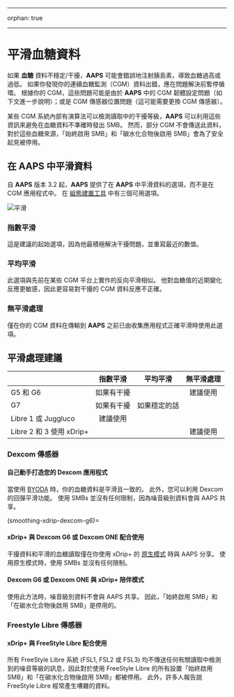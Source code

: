 - - -
orphan: true
- - -

# 平滑血糖資料

如果 **血糖** 資料不穩定/干擾，**AAPS** 可能會錯誤地注射胰島素，導致血糖過高或過低。 如果你發現你的連續血糖監測（CGM）資料出錯，應在問題解決前暫停循環。 根據你的 CGM，這些問題可能是由於 **AAPS** 中的 CGM 韌體設定問題（如下文進一步說明）；或是 CGM 傳感器位置問題（這可能需要更換 CGM 傳感器）。

某些 CGM 系統內部有演算法可以檢測讀取中的干擾等級，**AAPS** 可以利用這些資訊來避免在血糖資料不準確時發出 SMB。 然而，部分 CGM 不會傳送此資料，對於這些血糖來源，「始終啟用 SMB」和「碳水化合物後啟用 SMB」會為了安全起見被停用。

## 在 AAPS 中平滑資料

自 **AAPS** 版本 3.2 起，**AAPS** 提供了在 **AAPS** 中平滑資料的選項，而不是在 CGM 應用程式中。 在 [組態建置工具](../SettingUpAaps/ConfigBuilder.md) 中有三個可用選項。

![平滑](../images/ConfBuild_Smoothing.png)

### 指數平滑

這是建議的起始選項，因為他最積極解決干擾問題，並重寫最近的數值。

### 平均平滑

此選項與先前在某些 CGM 平台上實作的反向平滑相似。 他對血糖值的近期變化反應更敏感，因此更容易對干擾的 CGM 資料反應不正確。

### 無平滑處理

僅在你的 CGM 資料在傳輸到 **AAPS** 之前已由收集應用程式正確平滑時使用此選項。

## 平滑處理建議

|                       | 指數平滑  |  平均平滑  | 無平滑處理 |
| --------------------- |:-----:|:------:|:-----:|
| G5 和 G6               | 如果有干擾 |        | 建議使用  |
| G7                    | 如果有干擾 | 如果穩定的話 |       |
| Libre 1 或 Juggluco    | 建議使用  |        |       |
| Libre 2 和 3 使用 xDrip+ |       |        | 建議使用  |

### Dexcom 傳感器

#### 自己動手打造您的 Dexcom 應用程式
當使用 [BYODA](#DexcomG6-if-using-g6-with-build-your-own-dexcom-app) 時，你的血糖資料是平滑且一致的。 此外，您可以利用 Dexcom 的回彈平滑功能。 使用 SMBs 並沒有任何限制，因為噪音級別資料會與 AAPS 共享。

(smoothing-xdrip-dexcom-g6)=
#### xDrip+ 與 Dexcom G6 或 Dexcom ONE 配合使用
干擾資料和平滑的血糖讀取僅在你使用 xDrip+ 的 [原生模式](https://navid200.github.io/xDrip/docs/Native-Algorithm) 時與 AAPS 分享。 使用原生模式時，使用 SMBs 並沒有任何限制。

#### Dexcom G6 或 Dexcom ONE 與 xDrip+ 陪伴模式
使用此方法時，噪音級別資料不會與 AAPS 共享。 因此，「始終啟用 SMB」和「在碳水化合物後啟用 SMB」是停用的。

### Freestyle Libre 傳感器

#### xDrip+ 與 FreeStyle Libre 配合使用
所有 FreeStyle Libre 系統 (FSL1, FSL2 或 FSL3) 均不傳送任何有關讀取中檢測到的噪音等級的訊息，因此對於使用 FreeStyle Libre 的所有設置「始終啟用 SMB」和「在碳水化合物後啟用 SMB」都被停用。 此外，許多人報告說 FreeStyle Libre 經常產生嘈雜的資料。
